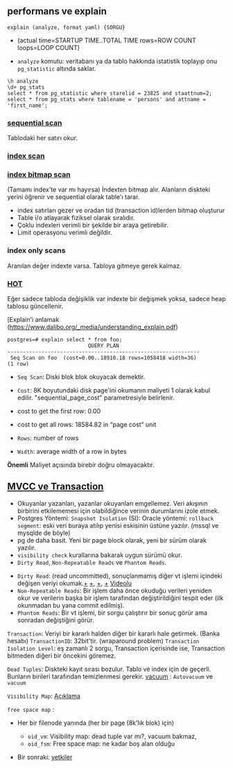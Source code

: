 ## performans ve explain
```
explain (analyze, format yaml) {SORGU}
```
* (actual time=STARTUP TIME..TOTAL TIME rows=ROW COUNT loops=LOOP COUNT)

* `analyze` komutu: veritabanı ya da tablo hakkında istatistik toplayıp onu `pg_statistic` altında saklar.

```
\h analyze
\d+ pg_stats
select * from pg_statistic where starelid = 23825 and staattnum=2;
select * from pg_stats where tablename = 'persons' and attname = 'first_name';
```   
### [sequential scan](http://www.interdb.jp/pg/pgsql01.html#_1.4.2.)
Tablodaki her satırı okur.

### [index scan](http://www.interdb.jp/pg/pgsql01.html#_1.4.2.)
### [index bitmap scan](https://andreigridnev.com/blog/2016-04-01-analyze-reindex-vacuum-in-postgresql/)
(Tamamı index'te var mı hayırsa) İndexten bitmap alır. Alanların diskteki yerini öğrenir ve sequential olarak table'ı tarar.
* index satırları gezer ve oradan tid (transaction id)lerden bitmap oluşturur
* Table i/o atlayarak fiziksel olarak sıralıdır.
* Çoklu indexleri verimli bir şekilde bir araya getirebilir.
* Limit operasyonu verimli değildir.
### index only scans
Aranılan değer indexte varsa. Tabloya gitmeye gerek kalmaz.
### [HOT](http://www.interdb.jp/pg/pgsql07.html)
Eğer sadece tabloda değişiklik var indexte bir değişmek yoksa, sadece heap tablosu güncellenir.   

[Explain'i anlamak (https://www.dalibo.org/_media/understanding_explain.pdf)

```
postgres=# explain select * from foo;
                          QUERY PLAN                         
--------------------------------------------------------------
 Seq Scan on foo  (cost=0.00..18918.18 rows=1058418 width=36)
(1 row)
```

* `Seq Scan`: Diski blok blok okuyacak demektir.

* `Cost`: 8K boyutundaki disk page'ini okumanın maliyeti 1 olarak kabul edilir. "sequential_page_cost" parametresiyle belirlenir.

* cost to get the first row: 0.00
* cost to get all rows: 18584.82 in “page cost” unit

* `Rows`: number of rows
* `Width`: average width of a row in bytes

**Önemli** Maliyet açısında birebir doğru olmayacaktır.

## [MVCC ve Transaction](http://www.interdb.jp/pg/pgsql05.html#_5.10.)
 * Okuyanlar yazanları, yazanlar okuyanları emgellemez. Veri akışının birbirini etkilememesi için olabildiğince verinin durumlarını izole etmek.
 * Postgres Yöntemi: `Snapshot Isolation` (SI): Oracle yöntemi: `rollback segment`: eski veri buraya atılıp yenisi eskisinin üstüne yazılır. (mssql ve mysqlde de böyle)
 * pg de daha basit. Yeni bir page block olarak, yeni bir sürüm olarak yazılır.
 * `visibility check` kurallarına bakarak uygun sürümü okur.
 * `Dirty Read`, `Non-Repeatable Reads` ve `Phantom Reads`.
  - `Dirty Read`: (read uncommitted), sonuçlanmamış diğer vt işlemi içindeki değişen veriyi okumak.[+](https://qr.ae/TWnqjY) [+](http://shiroyasha.io/transaction-isolation-levels-in-postgresql.html), [+](https://tapoueh.org/blog/2018/07/postgresql-concurrency-isolation-and-locking/), [+](https://www.cybertec-postgresql.com/en/transactions-in-postgresql-read-committed-vs-repeatable-read/)
  [Videolu](https://pgdash.io/blog/postgres-transactions.html)
  - `Non-Repeatable Reads`: Bir işlem daha önce okuduğu verileri yeniden okur ve verilerin başka bir işlem tarafından değiştirildiğini tespit eder (ilk okunmadan bu yana commit edilmiş).
  - `Phantom Reads`: Bir vt işlemi, bir sorgu çalıştırır bir sonuç görür ama sonradan değiştiğini görür.

`Transaction`: Veriyi bir kararlı halden diğer bir kararlı hale getirmek. (Banka hesabı)
`TransactionID`: 32bit'tir. (wraparound problem)
`Transaction Isolation Level`: eş zamanlı 2 sorgu, Transaction içerisinde ise, Transaction bitmeden diğeri bir öncekini göremez.


`Dead Tuples`: Diskteki kayıt sırası bozulur. Tablo ve index için de geçerli. Bunların birileri tarafından temizlenmesi gerekir.
[vacuum](https://andreigridnev.com/blog/2016-04-01-analyze-reindex-vacuum-in-postgresql/) : `Autovacuum` ve `vacuum`

`Visibility Map`: [Açıklama](http://www.interdb.jp/pg/pgsql06.html)

`free space map` :

* Her bir filenode yanında (her bir page (8k'lık blok) için)
  - `oid_vm`: Visibility map: dead tuple var mı?, vacuum bakmaz,
  - `oid_fsm`: Free space map:  ne kadar boş alan olduğu


* Bir sonraki:
[yetkiler](yetkiler.md)

